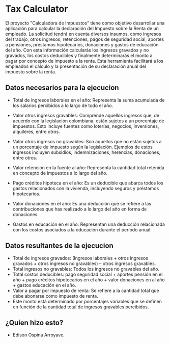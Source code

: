 # Tax Calculator
El proyecto "Calculadora de Impuestos" tiene como objetivo desarrollar una aplicación para calcular la declaración del Impuesto sobre la Renta de un empleado. La solicitud tendrá en cuenta diversos insumos, como ingresos del trabajo, otros ingresos, retenciones, pagos de seguridad social, aportes a pensiones, préstamos hipotecarios, donaciones y gastos de educación del año. Con esta información calcularás los ingresos gravados y no gravados, los costos deducibles y finalmente determinarás el monto a pagar por concepto de impuesto a la renta. Esta herramienta facilitará a los empleados el cálculo y la presentación de su declaración anual del impuesto sobre la renta.

## Datos necesarios para la ejecucion
- Total de ingresos laborales en el año: Representa la suma acumulada de los salarios percibidos a lo largo de todo el año.

- Valor otros ingresos gravables: Comprende aquellos ingresos que, de acuerdo con la legislación colombiana, están sujetos a un porcentaje de impuestos. Esto incluye fuentes como loterías, negocios, inversiones, alquileres, entre otros.

- Valor otros ingresos no gravables: Son aquellos que no están sujetos a un porcentaje de impuesto según la legislación. Ejemplos de estos ingresos incluyen subsidios, indemnizaciones, herencias, donaciones, entre otros.

- Valor retencion en la fuente al año: Representa la cantidad total retenida en concepto de impuestos a lo largo del año.

- Pago créditos hipoteca en el año: Es un deducible que abarca todos los gastos relacionados con la vivienda, incluyendo seguros y préstamos hipotecarios.

- Valor donaciones en el año: Es una deducción que se refiere a las contribuciones que has realizado a lo largo del año en forma de donaciones.

- Gastos en educación en el año: Representan una deducción relacionada con los costos asociados a la educación durante el período anual.

## Datos resultantes de la ejecucion
- Total de ingresos gravados: (Ingresos laborales + otros ingresos gravados + otros ingresos no gravables) – otros ingresos gravables.
- Total ingresos no gravables: Todos los ingresos no gravables del año.
- Total costos deducibles: pago seguridad social + aportes pensión en el año + pago créditos hipotecarios en el año + valor donaciones en al año + gastos educación en el año.
- Valor a pagar por impuesto de renta: Se refiere a la cantidad total que debe abonarse como impuesto de renta.
- Este monto está determinado por porcentajes variables que se definen en función de la cantidad total de ingresos gravables percibidos.


## ¿Quien hizo esto?
- Edison Ospina Arroyave.

